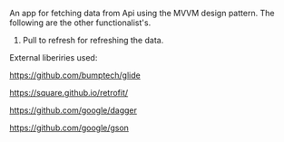 An app for fetching data from Api using the MVVM design pattern.
The following are the other functionalist's.
1) Pull to refresh for refreshing the data.

External liberiries used:

https://github.com/bumptech/glide

https://square.github.io/retrofit/

https://github.com/google/dagger

https://github.com/google/gson
